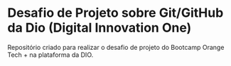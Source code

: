 # Desafio de Projeto sobre Git/GitHub da Dio (Digital Innovation One)
Repositório criado para realizar o desafio de projeto do Bootcamp Orange Tech + na plataforma da DIO.
